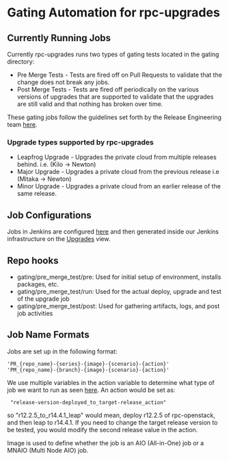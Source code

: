 # Gating Automation for rpc-upgrades

## Currently Running Jobs

Currently rpc-upgrades runs two types of gating tests located in the gating directory:

* Pre Merge Tests - Tests are fired off on Pull Requests to validate that the change does not break any jobs.
* Post Merge Tests - Tests are fired off periodically on the various versions of upgrades that are supported to validate that the upgrades are still valid and that nothing has broken over time.

These gating jobs follow the guidelines set forth by the Release Engineering team [here](https://rpc-openstack.atlassian.net/wiki/spaces/RE/pages/19005457/RE+for+Projects).

### Upgrade types supported by rpc-upgrades

* Leapfrog Upgrade - Upgrades the private cloud from multiple releases behind.  i.e. (Kilo -> Newton)
* Major Upgrade - Upgrades a private cloud from the previous release i.e (Mitaka -> Newton)
* Minor Upgrade - Upgrades a private cloud from an earlier release of the same release.

##  Job Configurations

Jobs in Jenkins are configured [here](https://github.com/rcbops/rpc-gating/blob/master/rpc_jobs/rpc_upgrades.yml) and then generated inside our Jenkins infrastructure on the [Upgrades](https://rpc.jenkins.cit.rackspace.net/view/Upgrades/) view.

## Repo hooks

* gating/pre_merge_test/pre: Used for initial setup of environment, installs packages, etc.
* gating/pre_merge_test/run: Used for the actual deploy, upgrade and test of the upgrade job
* gating/pre_merge_test/post: Used for gathering artifacts, logs, and post job activities

## Job Name Formats

Jobs are set up in the following format:

    'PR_{repo_name}-{series}-{image}-{scenario}-{action}'
    'PM_{repo_name}-{branch}-{image}-{scenario}-{action}'

We use multiple variables in the action variable to determine what type of job we want to run as seen [here](https://github.com/rcbops/rpc-gating/blob/master/rpc_jobs/rpc_upgrades.yml#L42).  An action would be set as:

     "release-version-deployed_to_target-release_action"

so "r12.2.5_to_r14.4.1_leap" would mean, deploy r12.2.5 of rpc-openstack, and then leap to r14.4.1.  If you need to change the target release version to be tested, you would modify the second release value in the action.

Image is used to define whether the job is an AIO (All-in-One) job or a MNAIO (Multi Node AIO) job.
